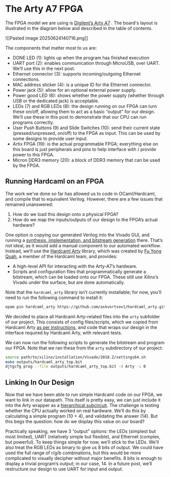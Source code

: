 # The Arty A7 FPGA

The FPGA model we are using is [Digilent’s Arty A7](https://digilent.com/reference/programmable-logic/arty-a7/start) . The board's layout is illustrated in the diagram below and described in the table of contents.

![[Pasted image 20250624140716.png]]


The components that matter most to us are:

- DONE LED (1): lights up when the program has finished execution
- UART port (2): enables communication through MicroUSB, over UART. We’ll use this in the next post.
- Ethernet connector (3): supports incoming/outgoing Ethernet connections.
- MAC address sticker (4): is a unique ID for the Ethernet connector.
- Power jack (5): allow for an optional external power supply.
- Power good LED (6): shows whether the power supply (whether through USB or the dedicated jack) is acceptable.
- LEDs (7) and RGB LEDs (8): the design running on our FPGA can turn these on/off, allowing them to act as a basic “output” for our design. We’ll use these in this post to demonstrate that our CPU can run programs correctly.
- User Push Buttons (9) and Slide Switches (10): send their current state (pressed/unpressed, on/off) to the FPGA as input. This can be used by some designs to provide user input.
- Artix FPGA (19): is the actual programmable FPGA; everything else on this board is just peripherals and pins to help interface with / provide power to this FPGA.
- Micron DDR3 memory (20): a block of DDR3 memory that can be used by the FPGA.

## Running Hardcaml on an FPGA

The work we’ve done so far has allowed us to code in OCaml/Hardcaml, and compile that to equivalent Verilog. However, there are a few issues that remained unanswered:

1. How do we load this design onto a physical FPGA?
2. How do we map the inputs/outputs of our design to the FPGA’s actual hardware?

One option is copying our generated Verilog into the Vivado GUI, and running a [synthesis, implementation, and bitstream generation](https://www.realdigital.org/doc/bd6a53089056fc9e2888deabdfcb2a66) there. That’s not ideal, as it would add a manual component to our automated workflow. Instead, we’ll use the [Hardcaml Arty](https://github.com/fyquah/hardcaml_arty) library, which was created by [Fu Yong Quah](https://github.com/fyquah), a member of the Hardcaml team, and provides:

- A high-level API for interacting with the Arty-A7’s hardware.
- Scripts and configuration files that programmatically generate a bitstream, which can be loaded onto our FPGA. These still use Xilinx’s Vivado under the surface, but are done automatically.

Note that the `hardcaml_arty` library isn’t currently installable; for now, you’ll need to run the following command to install it:

```bash
opam pin hardcaml_arty https://github.com/askvortsov1/hardcaml_arty.git#as/make-installable
```


We decided to place all Hardcaml Arty-related files into the `arty` subfolder of our project. This consists of config files/scripts, which we copied from Hardcaml Arty [as per instructions](https://github.com/fyquah/hardcaml_arty), and code that wraps our design in the interface required by Hardcaml Arty, with relevant tests. 

We can now run the following scripts to generate the bitstream and program our FPGA. Note that we ran these from the `arty` subdirectory of our project:

```bash
source path/to/xilinx/installation/Vivado/2018.2/settings64.sh
make outputs/hardcaml_arty_top.bit
djtgcfg prog --file outputs/hardcaml_arty_top.bit -d Arty -i 0
```


## Linking In Our Design

Now that we have been able to run simple Hardcaml code on our FPGA, we want to link in our datapath. This itself is pretty easy, we can just include it into the Arty wrapper as a [hierarchical subcircuit](https://ceramichacker.com/blog/11-5x-multi-module-circuits-in-hardcaml). The challenge is testing whether the CPU actually worked on real hardware. We’ll do this by calculating a simple program (10 + 4), and validating the answer (14). But this begs the question: how do we display this value on our board?

Practically speaking, we have 3 “output” options: the LEDs (simplest but most limited), UART (relatively simple but flexible), and Ethernet (complex, but powerful). To keep things simple for now, we’ll stick to the LEDs. We’ll also treat the RGB LEDs as binary to give us 8 bits of output. We could have used the full range of r/g/b combinations, but this would be more complicated to visually decipher without major benefits. 8 bits is enough to display a trivial program’s output; in our case, 14. In a future post, we’ll restructure our design to use UART for input and output.


